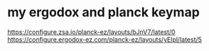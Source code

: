 # my ergodox and planck keymap
https://configure.zsa.io/planck-ez/layouts/bJnV7/latest/0
https://configure.ergodox-ez.com/planck-ez/layouts/yElpl/latest/5
